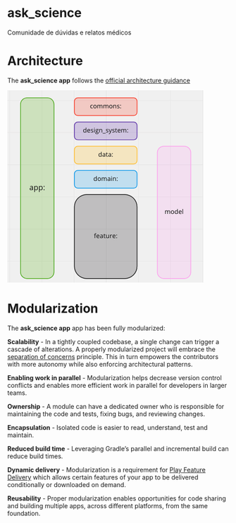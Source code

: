 # ask_science

Comunidade de dúvidas e relatos médicos

# Architecture

The **ask_science app** follows the
[official architecture guidance](https://developer.android.com/topic/architecture) 

![Arquitetura default do app:](/docs/images/arch_app.png)

# Modularization

The **ask_science app** app has been fully modularized:

**Scalability** - In a tightly coupled codebase, a single change can trigger a cascade of
alterations. A properly modularized project will embrace
the [separation of concerns](https://en.wikipedia.org/wiki/Separation_of_concerns) principle. This
in turn empowers the contributors with more autonomy while also enforcing architectural patterns.

**Enabling work in parallel** - Modularization helps decrease version control conflicts and enables
more efficient work in parallel for developers in larger teams.

**Ownership** - A module can have a dedicated owner who is responsible for maintaining the code and
tests, fixing bugs, and reviewing changes.

**Encapsulation** - Isolated code is easier to read, understand, test and maintain.

**Reduced build time** - Leveraging Gradle’s parallel and incremental build can reduce build times.

**Dynamic delivery** - Modularization is a requirement
for [Play Feature Delivery](https://developer.android.com/guide/playcore/feature-delivery) which
allows certain features of your app to be delivered conditionally or downloaded on demand.

**Reusability** - Proper modularization enables opportunities for code sharing and building multiple
apps, across different platforms, from the same foundation.
